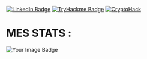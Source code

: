 [![LinkedIn Badge](https://img.shields.io/badge/LinkedIn-Profil-informational?style=flat&logo=linkedin&logoColor=white&color=0D76A8)](https://www.linkedin.com/in/mathisniveau/)
[![TryHackme Badge](https://img.shields.io/badge/TryHackMe-Profil-red)](https://tryhackme.com/r/p/Th1sma)
[![CryptoHack](https://img.shields.io/badge/CryptoHack-Profil-red)](https://cryptohack.org/user/Th1sma_/)
# MES STATS :
<img src="https://tryhackme-badges.s3.amazonaws.com/Th1sma.png" alt="Your Image Badge" />
